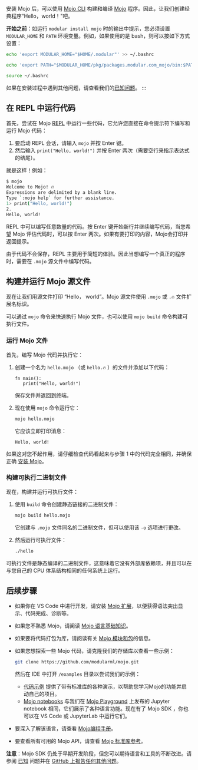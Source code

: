 安装 Mojo 后，可以使用 [Mojo CLI](https://docs.modular.com/mojo/cli/) 构建和编译 [Mojo](https://docs.modular.com/mojo/manual/get-started/setup.html) 程序。因此，让我们创建经典程序“Hello，world！"吧。

**开始之前**：如运行 `modular install mojo` 时的输出中提示，您必须设置 `MODULAR_HOME` 和 `PATH` 环境变量。例如，如果使用的是 bash，则可以按如下方式设置：

```bash
echo 'export MODULAR_HOME="$HOME/.modular"' >> ~/.bashrc

echo 'export PATH="$MODULAR_HOME/pkg/packages.modular.com_mojo/bin:$PATH"' >> ~/.bashrc

source ~/.bashrc
```

如果在安装过程中遇到其他问题，请查看我们的[已知问题](https://docs.modular.com/mojo/roadmap.html#mojo-sdk-known-issues)。
:::

## 在 REPL 中运行代码[](#run-code-in-the-repl)

首先，尝试在 Mojo [REPL](https://en.wikipedia.org/wiki/Read%E2%80%93eval%E2%80%93print_loop) 中运行一些代码，它允许您直接在命令提示符下编写和运行 Mojo 代码：

1. 要启动 REPL 会话，请输入 `mojo` 并按 Enter 键。
2. 然后输入 `print("Hello, world!")` 并按 Enter 两次（需要空行来指示表达式的结尾）。

就是这样！例如：

```bash
$ mojo
Welcome to Mojo! 🔥
Expressions are delimited by a blank line.
Type `:mojo help` for further assistance.
1> print("Hello, world!")
2.
Hello, world!
```

 REPL 中可以编写任意数量的代码。按 Enter 键开始新行并继续编写代码，当您希望 Mojo 评估代码时，可以按 Enter 两次。如果有要打印的内容，Mojo会打印并返回提示。

由于代码不会保存，REPL 主要用于简短的体验。因此当想编写一个真正的程序时，需要在 `.mojo` 源文件中编写代码。

## 构建并运行 Mojo 源文件[](#build-and-run-mojo-source-files)

现在让我们用源文件打印 “Hello， world”。Mojo 源文件使用 `.mojo` 或 `.🔥` 文件扩展名标识。

可以通过 `mojo` 命令来快速执行 Mojo 文件，也可以使用 `mojo build` 命令构建可执行文件。

### 运行 Mojo 文件[](#run-a-mojo-file)

首先，编写 Mojo 代码并执行它：

1. 创建一个名为 `hello.mojo` （或 `hello.🔥` ）的文件并添加以下代码：
   ```
   fn main():
      print("Hello, world!")
   ```

   保存文件并返回到终端。

2. 现在使用 `mojo` 命令运行它：

   ```bash
   mojo hello.mojo
   ```

   它应该立即打印消息：

   ```
   Hello, world!
   ```

如果这对您不起作用，请仔细检查代码看起来与步骤 1 中的代码完全相同，并确保正确 [安装 Mojo](https://docs.modular.com/mojo/manual/get-started/#install-mojo)。

### 构建可执行二进制文件[](#build-an-executable-binary)

现在，构建并运行可执行文件：

1. 使用 `build` 命令创建静态链接的二进制文件：

   ```bash
   mojo build hello.mojo
   ```

   它创建与 `.mojo` 文件同名的二进制文件，但可以使用该 `-o` 选项进行更改。

2. 然后运行可执行文件：

   ```bash
   ./hello
   ```

可执行文件是静态编译的二进制文件，这意味着它没有外部库依赖项，并且可以在与您自己的 CPU 体系结构相同的任何系统上运行。

## 后续步骤[](#next-steps)

* 如果你在 VS Code 中进行开发，请安装 [Mojo 扩展](https://marketplace.visualstudio.com/items?itemName=modular-mojotools.vscode-mojo)，以便获得语法突出显示、代码完成、诊断等。

* 如果您不熟悉 Mojo，请阅读 [Mojo 语言基础知识](https://docs.modular.com/mojo/manual/basics/)。

* 如果要将代码打包为库，请阅读有关 [Mojo 模块和包](https://docs.modular.com/mojo/manual/get-started/packages.html)的信息。

* 如果您想探索一些 Mojo 代码，请克隆我们的存储库以查看一些示例：

  ```bash
  git clone https://github.com/modularml/mojo.git
  ```

  然后在 IDE 中打开 `/examples` 目录以尝试我们的示例：

  * [代码示例](https://github.com/modularml/mojo/tree/main/examples/) 提供了带有标准库的各种演示，以帮助您学习Mojo的功能并启动自己的项目。
  * [Mojo notebooks](https://github.com/modularml/mojo/tree/main/examples/notebooks#readme) 与我们在 [Mojo Playground](https://playground.modular.com/) 上发布的 Jupyter notebook 相同，它们展示了各种语言功能。现在有了 Mojo SDK ，你也可以在 VS Code 或 JupyterLab 中运行它们。

* 要深入了解该语言，请查看 [Mojo编程手册](https://docs.modular.com/mojo/programming-manual.html)。

* 要查看所有可用的 Mojo API，请查看 [Mojo 标准库参考](https://docs.modular.com/mojo/lib.html)。

**注意**：Mojo SDK 仍处于早期开发阶段，但您可以期待语言和工具的不断改进。请参阅 [已知](https://docs.modular.com/mojo/roadmap.html#mojo-sdk-known-issues) 问题并在 [GitHub 上报告任何其他问题](https://github.com/modularml/mojo/issues/new/choose)。
